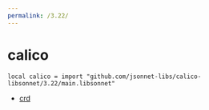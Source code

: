 ```yaml
---
permalink: /3.22/
---
```


# calico

```jsonnet
local calico = import "github.com/jsonnet-libs/calico-libsonnet/3.22/main.libsonnet"
```



* [crd](crd/index.md)